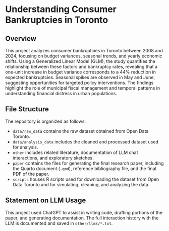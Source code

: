 # Understanding Consumer Bankruptcies in Toronto

## Overview

This project analyzes consumer bankruptcies in Toronto between 2008 and 2024, focusing on budget variances, seasonal trends, and yearly economic shifts. Using a Generalized Linear Model (GLM), the study quantifies the relationship between these factors and bankruptcy rates, revealing that a one-unit increase in budget variance corresponds to a 44% reduction in expected bankruptcies. Seasonal spikes are observed in May and June, suggesting opportunities for targeted policy interventions. The findings highlight the role of municipal fiscal management and temporal patterns in understanding financial distress in urban populations.

## File Structure

The repository is organized as follows:

- `data/raw_data` contains the raw dataset obtained from Open Data Toronto.
- `data/analysis_data` includes the cleaned and processed dataset used for analysis.
- `other` includes related literature, documentation of LLM chat interactions, and exploratory sketches.
- `paper` contains the files for generating the final research paper, including the Quarto document (`.qmd`), reference bibliography file, and the final PDF of the paper.
- `scripts` houses R scripts used for downloading the dataset from Open Data Toronto and for simulating, cleaning, and analyzing the data.

## Statement on LLM Usage

This project used ChatGPT to assist in writing code, drafting portions of the paper, and generating documentation. The full interaction history with the LLM is documented and saved in `other/llms/*.txt`.
